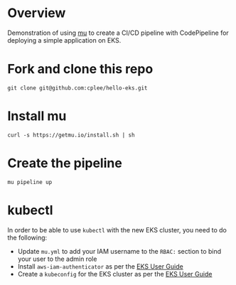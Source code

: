 # Overview
Demonstration of using [mu](https://github.com/stelligent/mu) to create a CI/CD pipeline with CodePipeline for deploying a simple application on EKS.

# Fork and clone this repo
```
git clone git@github.com:cplee/hello-eks.git
```

# Install mu
```
curl -s https://getmu.io/install.sh | sh
```

# Create the pipeline
```
mu pipeline up
```

# kubectl
In order to be able to use `kubectl` with the new EKS cluster, you need to do the following:
* Update `mu.yml` to add your IAM username to the `RBAC:` section to bind your user to the admin role
* Install `aws-iam-authenticator` as per the [EKS User Guide](https://docs.aws.amazon.com/eks/latest/userguide/configure-kubectl.html)
* Create a `kubeconfig` for the EKS cluster as per the [EKS User Guide](https://docs.aws.amazon.com/eks/latest/userguide/create-kubeconfig.html)
